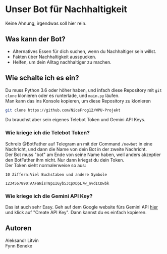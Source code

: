 # Unser Bot für Nachhaltigkeit

Keine Ahnung, irgendwas soll hier rein.

## Was kann der Bot?

- Alternatives Essen für dich suchen, wenn du Nachhaltiger sein willst.
- Fakten über Nachhaltigkeit ausspucken.
- Helfen, um dein Alltag nachhaltiger zu machen.

## Wie schalte ich es ein?

Du muss Python 3.6 oder höher haben, und infach diese Repository mit `git clone` klonieren oder es runterlade, und `main.py` läufen. <br>
Man kann das ins Konsole kopieren, um diese Repository zu klonieren
```bash
git clone https://github.com/NiceFrog12/WPU-Projekt
```
Du brauchst aber sein eigenes Telebot Token und Gemini API Keys.

### Wie kriege ich die Telebot Token?

Schreib @BotFather auf Telegram an mit der Command `/newbot` in eine Nachricht, und dann die Name von dein Bot in der zweite Nachricht.<br>
Der Bot muss "bot" am Ende von seine Name haben, weil anders akzeptier den BotFather ihm nicht. Nur dann kriegst du dein Token.<br>
Der Token sieht normalerweise so aus:
```
10 Ziffern:Viel Buchstaben und andere Symbole

1234567890:AAFaNisT8p1IGyb53CpXDpL7w_nvdICDwbk
```

### Wie kriege ich die Gemini API Key?

Das ist auch sehr Easy. Geh auf dem Google website fürs Gemini API <a href="https://aistudio.google.com/apikey">hier</a> und klick auf "Create API Key". Dann kannst du es einfach kopieren.

## Autoren

Aleksandr Litvin <br>
Fynn Beneke
